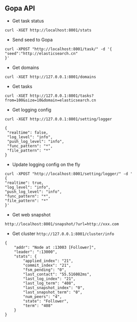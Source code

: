 
## Gopa API


* Get task status

```
curl -XGET http://localhost:8001/stats
```

* Send seed to Gopa

```
curl -XPOST "http://localhost:8001/task/" -d '{
"seed":"http://elasticsearch.cn"
}' 
```

* Get domains

```
curl -XGET http://127.0.0.1:8001/domains
```


* Get tasks

```
curl -XGET http://127.0.0.1:8001/tasks?from=100&size=10&domain=elasticsearch.cn

```


* Get logging config

```
curl -XGET http://127.0.0.1:8001/setting/logger
```

```
{
 "realtime": false,
 "log_level": "info",
 "push_log_level": "info",
 "func_pattern": "*",
 "file_pattern": "*"
}
```

    
* Update logging config on the fly

```
curl -XPOST "http://localhost:8001/setting/logger/" -d '
{
"realtime": true,
"log_level": "info",
"push_log_level": "info",
"func_pattern": "*",
"file_pattern": "*"
}' 
```

* Get web snapshot

``` http://localhost:8001/snapshot/?url=http://xxx.com ```


* Get cluster
``` http://127.0.0.1:8001/cluster/info ```

```
{
	"addr": "Node at :13003 [Follower]",
	"leader": ":13000",
	"stats": {
		"applied_index": "21",
		"commit_index": "21",
		"fsm_pending": "0",
		"last_contact": "55.516082ms",
		"last_log_index": "21",
		"last_log_term": "408",
		"last_snapshot_index": "0",
		"last_snapshot_term": "0",
		"num_peers": "4",
		"state": "Follower",
		"term": "408"
	}
}
```
